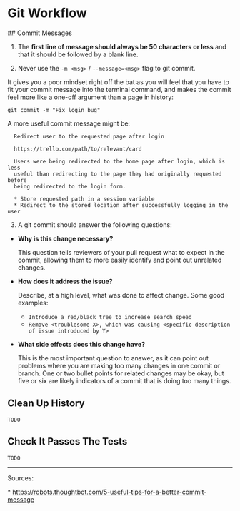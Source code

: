 # Git Workflow

## Commit Messages

1. The **first line of message should always be 50 characters or less** and that it should be followed by a blank line.

2. Never use the `-m <msg>` / `--message=<msg>` flag to git commit.

  It gives you a poor mindset right off the bat as you will feel that you have to fit your commit message into the terminal command, and makes the commit feel more like a one-off argument than a page in history:

  `git commit -m "Fix login bug"`

  A more useful commit message might be:

  ```
    Redirect user to the requested page after login

    https://trello.com/path/to/relevant/card

    Users were being redirected to the home page after login, which is less
    useful than redirecting to the page they had originally requested before
    being redirected to the login form.

    * Store requested path in a session variable
    * Redirect to the stored location after successfully logging in the user
```

3. A git commit should answer the following questions:

  * **Why is this change necessary?**
  
    This question tells reviewers of your pull request what to expect in the commit, allowing them to more easily identify and point out unrelated changes.

  * **How does it address the issue?**
  
    Describe, at a high level, what was done to affect change. Some good examples:
    - `Introduce a red/black tree to increase search speed`  
    - `Remove <troublesome X>, which was causing <specific description of issue introduced by Y>`

  * **What side effects does this change have?**
  
    This is the most important question to answer, as it can point out problems where you are making too many changes in one commit or branch. One or two bullet points for related changes may be okay, but five or six are likely indicators of a commit that is doing too many things.

## Clean Up History

`TODO`

## Check It Passes The Tests

`TODO`

***

Sources:

* https://robots.thoughtbot.com/5-useful-tips-for-a-better-commit-message
